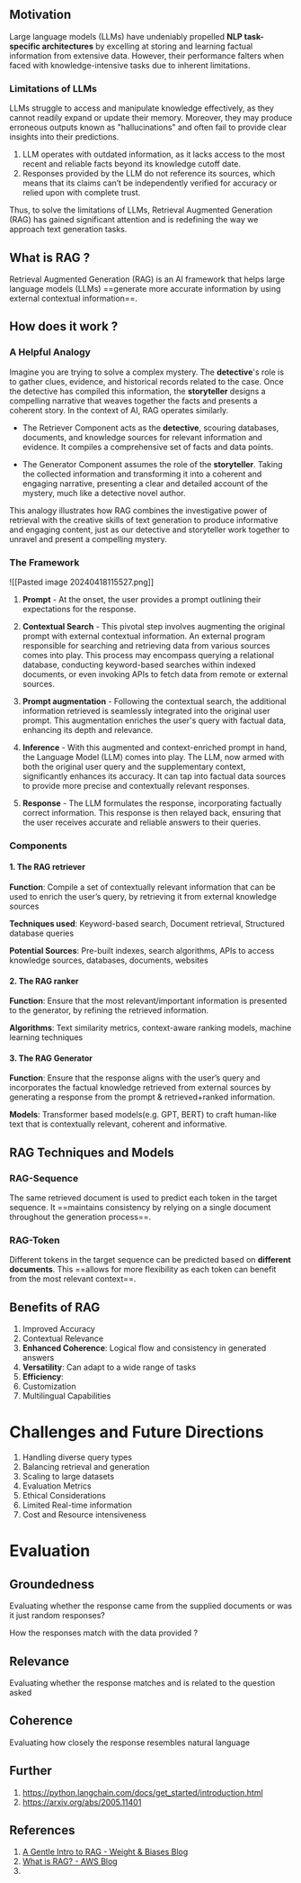 ## Motivation
Large language models (LLMs) have undeniably propelled **NLP task-specific architectures** by excelling at storing and learning factual information from extensive data. However, their performance falters when faced with knowledge-intensive tasks due to inherent limitations.

### Limitations of LLMs
LLMs struggle to access and manipulate knowledge effectively, as they cannot readily expand or update their memory. Moreover, they may produce erroneous outputs known as "hallucinations" and often fail to provide clear insights into their predictions.

1. LLM operates with outdated information, as it lacks access to the most recent and reliable facts beyond its knowledge cutoff date.
2. Responses provided by the LLM do not reference its sources, which means that its claims can’t be independently verified for accuracy or relied upon with complete trust.

Thus, to solve the limitations of LLMs, Retrieval Augmented Generation (RAG) has gained significant attention and is redefining the way we approach text generation tasks.

## What is RAG ?

Retrieval Augmented Generation (RAG) is an AI framework that helps large language models (LLMs) ==generate more accurate information by using external contextual information==. 
## How does it work ?
### A Helpful Analogy
Imagine you are trying to solve a complex mystery. The **detective**'s role is to gather clues, evidence, and historical records related to the case. Once the detective has compiled this information, the **storyteller** designs a compelling narrative that weaves together the facts and presents a coherent story. In the context of AI, RAG operates similarly.

- The Retriever Component acts as the **detective**, scouring databases, documents, and knowledge sources for relevant information and evidence. It compiles a comprehensive set of facts and data points.

- The Generator Component assumes the role of the **storyteller**. Taking the collected information and transforming it into a coherent and engaging narrative, presenting a clear and detailed account of the mystery, much like a detective novel author.

This analogy illustrates how RAG combines the investigative power of retrieval with the creative skills of text generation to produce informative and engaging content, just as our detective and storyteller work together to unravel and present a compelling mystery.

### The Framework

![[Pasted image 20240418115527.png]]
 1. **Prompt** - At the onset, the user provides a prompt outlining their expectations for the response.

2. **Contextual Search** - This pivotal step involves augmenting the original prompt with external contextual information. An external program responsible for searching and retrieving data from various sources comes into play. This process may encompass querying a relational database, conducting keyword-based searches within indexed documents, or even invoking APIs to fetch data from remote or external sources.

3. **Prompt augmentation** - Following the contextual search, the additional information retrieved is seamlessly integrated into the original user prompt. This augmentation enriches the user's query with factual data, enhancing its depth and relevance.

4. **Inference** - With this augmented and context-enriched prompt in hand, the Language Model (LLM) comes into play. The LLM, now armed with both the original user query and the supplementary context, significantly enhances its accuracy. It can tap into factual data sources to provide more precise and contextually relevant responses.

5. **Response** - The LLM formulates the response, incorporating factually correct information. This response is then relayed back, ensuring that the user receives accurate and reliable answers to their queries.
### Components

#### 1. The RAG retriever

**Function**: Compile a set of contextually relevant information that can be used to enrich the user’s query, by retrieving it from external knowledge sources

**Techniques used**: Keyword-based search, Document retrieval, Structured database queries

**Potential Sources**: Pre-built indexes, search algorithms, APIs to access knowledge sources, databases, documents, websites

#### 2. The RAG ranker

**Function**: Ensure that the most relevant/important information is presented to the generator, by refining the retrieved information.

**Algorithms**: Text similarity metrics, context-aware ranking models, machine learning techniques

#### 3. The RAG Generator

**Function**: Ensure that the response aligns with the user’s query and incorporates the factual knowledge retrieved from external sources by generating a response from the prompt & retrieved+ranked information.

**Models**: Transformer based models(e.g. GPT, BERT) to craft human-like text that is contextually relevant, coherent and informative.

## RAG Techniques and Models

### RAG-Sequence
The same retrieved document is used to predict each token in the target sequence. It ==maintains consistency by relying on a single document throughout the generation process==.

### RAG-Token
Different tokens in the target sequence can be predicted based on **different documents**. This ==allows for more flexibility as each token can benefit from the most relevant context==.

## Benefits of RAG

1. Improved Accuracy
2. Contextual Relevance
3. **Enhanced Coherence**: Logical flow and consistency in generated answers
4. **Versatility**: Can adapt to a wide range of tasks
5. **Efficiency**: 
6. Customization
7. Multilingual Capabilities

# Challenges and Future Directions
1. Handling diverse query types
2. Balancing retrieval and generation
3. Scaling to large datasets
4. Evaluation Metrics
5. Ethical Considerations
6. Limited Real-time information
7. Cost and Resource intensiveness

# Evaluation
## Groundedness
Evaluating whether the response came from the supplied documents or was it just random responses?

How the responses match with the data provided ?
## Relevance
Evaluating whether the response matches and is related to the question asked 

## Coherence
Evaluating how closely the response resembles natural language 



## Further
1. https://python.langchain.com/docs/get_started/introduction.html
2. https://arxiv.org/abs/2005.11401


## References
1. [A Gentle Intro to RAG - Weight & Biases Blog](https://wandb.ai/cosmo3769/RAG/reports/A-Gentle-Introduction-to-Retrieval-Augmented-Generation-RAG---Vmlldzo1MjM4Mjk1)
2. [What is RAG? - AWS Blog](https://aws.amazon.com/what-is/retrieval-augmented-generation/#:~:text=Retrieval%2DAugmented%20Generation%20(RAG),sources%20before%20generating%20a%20response)
3. 


